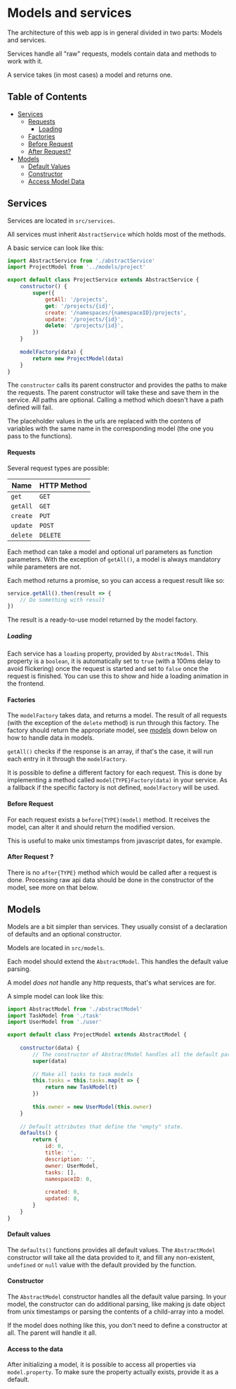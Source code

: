 # Models and services

The architecture of this web app is in general divided in two parts:
Models and services.

Services handle all "raw" requests, models contain data and methods to work with it.

A service takes (in most cases) a model and returns one.

## Table of Contents

* [Services](#services)
  * [Requests](#requests)
    * [Loading](#loading)
  * [Factories](#factories)
  * [Before Request](#before-request)
  * [After Request?](#after-request-)
* [Models](#models)
  * [Default Values](#default-values)
  * [Constructor](#constructor)
  * [Access Model Data](#access-to-the-data)

## Services

Services are located in `src/services`.

All services must inherit `AbstractService` which holds most of the methods.

A basic service can look like this:

```javascript
import AbstractService from './abstractService'
import ProjectModel from '../models/project'

export default class ProjectService extends AbstractService {
	constructor() {
		super({
			getAll: '/projects',
			get: '/projects/{id}',
			create: '/namespaces/{namespaceID}/projects',
			update: '/projects/{id}',
			delete: '/projects/{id}',
		})
	}
	
	modelFactory(data) {
		return new ProjectModel(data)
	}
}
```

The `constructor` calls its parent constructor and provides the paths to make the requests. 
The parent constructor will take these and save them in the service.
All paths are optional. Calling a method which doesn't have a path defined will fail. 

The placeholder values in the urls are replaced with the contens of variables with the same name in the 
corresponding model (the one you pass to the functions).

#### Requests

Several request types are possible:

| Name | HTTP Method |
|------|-------------|
| `get` | `GET` |
| `getAll` | `GET` |
| `create` | `PUT` |
| `update` | `POST` |
| `delete` | `DELETE` | 

Each method can take a model and optional url parameters as function parameters.
With the exception of `getAll()`, a model is always mandatory while parameters are not.

Each method returns a promise, so you can access a request result like so:

```javascript
service.getAll().then(result => {
	// Do something with result
})
```

The result is a ready-to-use model returned by the model factory.

##### Loading

Each service has a `loading` property, provided by `AbstractModel`.
This property is a `boolean`, it is automatically set to `true` (with a 100ms delay to avoid flickering) 
once the request is started and set to `false` once the request is finished.
You can use this to show and hide a loading animation in the frontend.

#### Factories

The `modelFactory` takes data, and returns a model. The result of all requests (with the exception
of the `delete` method) is run through this factory. The factory should return the appropriate model, see
[models](#models) down below on how to handle data in models.

`getAll()` checks if the response is an array, if that's the case, it will run each entry in it through
the `modelFactory`. 

It is possible to define a different factory for each request. This is done by implementing a method called 
`model{TYPE}Factory(data)` in your service. As a fallback if the specific factory is not defined, 
`modelFactory` will be used.

#### Before Request

For each request exists a `before{TYPE}(model)` method. It receives the model, can alter it and should return
the modified version.

This is useful to make unix timestamps from javascript dates, for example.

#### After Request ?

There is no `after{TYPE}` method which would be called after a request is done. 
Processing raw api data should be done in the constructor of the model, see more on that below.

## Models

Models are a bit simpler than services.
They usually consist of a declaration of defaults and an optional constructor.

Models are located in `src/models`.

Each model should extend the `AbstractModel`.
This handles the default value parsing.

A model _does not_ handle any http requests, that's what services are for.

A simple model can look like this:

```javascript
import AbstractModel from './abstractModel'
import TaskModel from './task'
import UserModel from './user'

export default class ProjectModel extends AbstractModel {
	
	constructor(data) {
		// The constructor of AbstractModel handles all the default parsing.
		super(data)
		
		// Make all tasks to task models
		this.tasks = this.tasks.map(t => {
			return new TaskModel(t)
		})
		
		this.owner = new UserModel(this.owner)
	}
	
	// Default attributes that define the "empty" state.
	defaults() {
		return {
			id: 0,
			title: '',
			description: '',
			owner: UserModel,
			tasks: [],
			namespaceID: 0,
			
			created: 0,
			updated: 0,
		}
	}
}
```

#### Default values

The `defaults()` functions provides all default values.
The `AbstractModel` constructor will take all the data provided to it, and fill any non-existent,
`undefined` or `null` value with the default provided by the function.

#### Constructor

The `AbstractModel` constructor handles all the default value parsing.
In your model, the constructor can do additional parsing, like making js date object from unix timestamps
or parsing the contents of a child-array into a model.

If the model does nothing like this, you don't need to define a constructor at all.
The parent will handle it all.

#### Access to the data

After initializing a model, it is possible to access all properties via `model.property`.
To make sure the property actually exists, provide it as a default.
